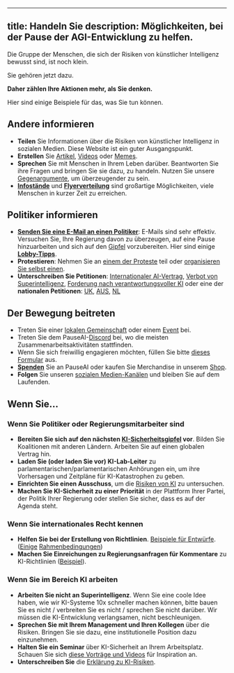 

---
title: Handeln Sie
description: Möglichkeiten, bei der Pause der AGI-Entwicklung zu helfen.
---

Die Gruppe der Menschen, die sich der Risiken von künstlicher Intelligenz bewusst sind, ist noch klein.

Sie gehören jetzt dazu.

**Daher zählen Ihre Aktionen mehr, als Sie denken.**

Hier sind einige Beispiele für das, was Sie tun können.

## Andere informieren

- **Teilen** Sie Informationen über die Risiken von künstlicher Intelligenz in sozialen Medien. Diese Website ist ein guter Ausgangspunkt.  <!-- Sobald wir ein Intro-Video haben, sollte das unser Standard sein. Wenn wir weit davon entfernt sind, könnten wir hier offizielle E-Flyer teilen? https://drive.google.com/drive/u/1/folders/1c6D_i8U95FUpfrl-eR-oRNoHUf3zghOc -->
- **Erstellen** Sie [Artikel](/learn#articles), [Videos](/learn#videos) oder [Memes](https://twitter.com/AISafetyMemes).
- **Sprechen** Sie mit Menschen in Ihrem Leben darüber. Beantworten Sie ihre Fragen und bringen Sie sie dazu, zu handeln. Nutzen Sie unsere [Gegenargumente](/counterarguments), um überzeugender zu sein.
- [**Infostände**](/tabling) und [**Flyerverteilung**](/flyering) sind großartige Möglichkeiten, viele Menschen in kurzer Zeit zu erreichen.

## Politiker informieren

- [**Senden Sie eine E-Mail an einen Politiker**](/email-builder): E-Mails sind sehr effektiv. Versuchen Sie, Ihre Regierung davon zu überzeugen, auf eine Pause hinzuarbeiten und sich auf den [Gipfel](/summit) vorzubereiten. Hier sind einige [**Lobby-Tipps**](/lobby-tips).
- **Protestieren**: Nehmen Sie an [einem der Proteste](/protests) teil oder [organisieren Sie selbst einen](/organizing-a-protest).
- **Unterschreiben Sie Petitionen**: [Internationaler AI-Vertrag](https://aitreaty.org), [Verbot von Superintelligenz](https://chng.it/Djjfj2Gmpk), [Forderung nach verantwortungsvoller KI](https://www.change.org/p/artificial-intelligence-time-is-running-out-for-responsible-ai-development-91f0a02c-130a-46e1-9e55-70d6b274f4df) oder eine der **nationalen Petitionen**: [UK](https://petition.parliament.uk/petitions/639956), [AUS](https://www.aph.gov.au/e-petitions/petition/EN5163), [NL](https://aipetitie.nl)

## Der Bewegung beitreten

- Treten Sie einer [lokalen Gemeinschaft](/communities) oder einem [Event](/events) bei.
- Treten Sie dem PauseAI-[Discord](https://discord.gg/2XXWXvErfA) bei, wo die meisten Zusammenarbeitsaktivitäten stattfinden.
- Wenn Sie sich freiwillig engagieren möchten, füllen Sie bitte [dieses Formular](https://airtable.com/embed/appWPTGqZmUcs3NWu/pagoxRuCai4OYJEHt/form) aus.
- [**Spenden**](/donate) Sie an PauseAI oder kaufen Sie Merchandise in unserem [Shop](https://pauseai-shop.fourthwall.com/).
- **Folgen** Sie unseren [sozialen Medien-Kanälen](https://linktr.ee/pauseai) und bleiben Sie auf dem Laufenden.

## Wenn Sie...

### Wenn Sie Politiker oder Regierungsmitarbeiter sind

- **Bereiten Sie sich auf den nächsten [KI-Sicherheitsgipfel](/summit) vor**. Bilden Sie Koalitionen mit anderen Ländern. Arbeiten Sie auf einen globalen Vertrag hin.
- **Laden Sie (oder laden Sie vor) KI-Lab-Leiter** zu parlamentarischen/parlamentarischen Anhörungen ein, um ihre Vorhersagen und Zeitpläne für KI-Katastrophen zu geben.
- **Einrichten Sie einen Ausschuss**, um die [Risiken von KI](/risks) zu untersuchen.
- **Machen Sie KI-Sicherheit zu einer Priorität** in der Plattform Ihrer Partei, der Politik Ihrer Regierung oder stellen Sie sicher, dass es auf der Agenda steht.

### Wenn Sie internationales Recht kennen

- **Helfen Sie bei der Erstellung von Richtlinien**. [Beispiele für Entwürfe](https://www.campaignforaisafety.org/celebrating-the-winners-law-student-moratorium-treaty-competition/). ([Einige](https://futureoflife.org/wp-content/uploads/2023/04/FLI_Policymaking_In_The_Pause.pdf) [Rahmenbedingungen](https://www.openphilanthropy.org/research/12-tentative-ideas-for-us-ai-policy/))
- **Machen Sie Einreichungen zu Regierungsanfragen für Kommentare** zu KI-Richtlinien ([Beispiel](https://ntia.gov/issues/artificial-intelligence/request-for-comments)).

### Wenn Sie im Bereich KI arbeiten

- **Arbeiten Sie nicht an Superintelligenz**. Wenn Sie eine coole Idee haben, wie wir KI-Systeme 10x schneller machen können, bitte bauen Sie es nicht / verbreiten Sie es nicht / sprechen Sie nicht darüber. Wir müssen die KI-Entwicklung verlangsamen, nicht beschleunigen.
- **Sprechen Sie mit Ihrem Management und Ihren Kollegen** über die Risiken. Bringen Sie sie dazu, eine institutionelle Position dazu einzunehmen.
- **Halten Sie ein Seminar** über KI-Sicherheit an Ihrem Arbeitsplatz. Schauen Sie sich [diese Vorträge und Videos](https://www.youtube.com/playlist?list=PLI46NoubGtIJa0JVCBR-9CayxCOmU0EJt) für Inspiration an.
- **Unterschreiben Sie** die [Erklärung zu KI-Risiken](https://www.safe.ai/statement-on-ai-risk).
